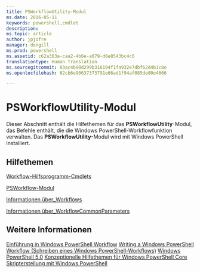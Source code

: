 ```yaml
---
title: PSWorkflowUtility-Modul
ms.date: 2016-05-11
keywords: powershell,cmdlet
description: 
ms.topic: article
author: jpjofre
manager: dongill
ms.prod: powershell
ms.assetid: c62a363a-caa2-4b6e-a079-d6e8543bc4c6
translationtype: Human Translation
ms.sourcegitcommit: 03ac4b90d299b316194f1fa932e7dbf62d4b1c8e
ms.openlocfilehash: 62cb6e90637373791e66ad1f94af085de00e4666

---
```


# PSWorkflowUtility-Modul
Dieser Abschnitt enthält die Hilfethemen für das **PSWorkflowUtility**-Modul, das Befehle enthält, die die Windows PowerShell-Workflowfunktion verwalten. Das **PSWorkflowUtility**-Modul wird mit Windows PowerShell installiert.

## Hilfethemen
[Workflow-Hilfsprogramm-Cmdlets](http://go.microsoft.com/fwlink/?LinkId=254141)

[PSWorkflow-Modul](PSWorkflow-Module.md)

[Informationen über_Workflows](https://technet.microsoft.com/en-us/library/f2897bdd-1b9d-4679-8b19-09840bd40a22)

[Informationen über_WorkflowCommonParameters](https://technet.microsoft.com/en-us/library/119f968e-618e-439c-b76c-cdd17e6df27c)

## Weitere Informationen
[Einführung in Windows PowerShell Workflow](https://technet.microsoft.com/en-us/library/jj134242.aspx)
[Writing a Windows PowerShell Workflow (Schreiben eines Windows PowerShell-Workflows)](https://technet.microsoft.com/en-us/library/jj574157.aspx)
[Windows PowerShell 5.0](../core-modules/Windows-PowerShell-5.0.md)
[Konzeptionelle Hilfethemen für Windows PowerShell Core](../core-modules/Windows-PowerShell-Core-About-Topics.md)
[Skripterstellung mit Windows PowerShell](../../getting-started/fundamental/Scripting-with-Windows-PowerShell.md)




<!--HONumber=Jun16_HO4-->


